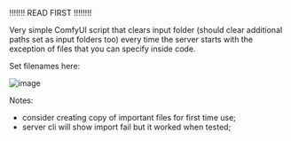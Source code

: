 !!!!!!! READ FIRST !!!!!!!!

Very simple ComfyUI script that clears input folder (should clear additional paths set as input folders too) every time the server starts with the exception of files that you can specify inside code.

Set filenames here:

![image](https://github.com/Gwynennen/ComfyUI_clear_inputFolder_onRun/assets/96996569/77e24706-1f5f-4afc-ac4e-a0d466400bad)

Notes:
- consider creating copy of important files for first time use;
- server cli will show import fail but it worked when tested;
